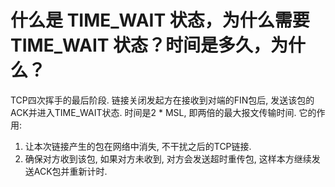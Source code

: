 # 什么是 TIME_WAIT 状态，为什么需要 TIME_WAIT 状态？时间是多久，为什么？

TCP四次挥手的最后阶段. 链接关闭发起方在接收到对端的FIN包后, 发送该包的ACK并进入TIME_WAIT状态. 时间是2 * MSL, 即两倍的最大报文传输时间. 它的作用:

1. 让本次链接产生的包在网络中消失, 不干扰之后的TCP链接.
2. 确保对方收到该包, 如果对方未收到, 对方会发送超时重传包, 这样本方继续发送ACK包并重新计时.
